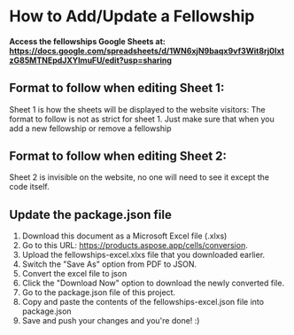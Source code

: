 # How to Add/Update a Fellowship
#### Access the fellowships Google Sheets at: https://docs.google.com/spreadsheets/d/1WN6xjN9baqx9vf3Wit8rj0IxtzG85MTNEpdJXYlmuFU/edit?usp=sharing

## Format to follow when editing Sheet 1:
Sheet 1 is how the sheets will be displayed to the website visitors:
The format to follow is not as strict for sheet 1. Just make sure that when you add a new fellowship or remove a fellowship

## Format to follow when editing Sheet 2:
Sheet 2 is invisible on the website, no one will need to see it except the code itself. 

## Update the package.json file
1. Download this document as a Microsoft Excel file (.xlxs)
2. Go to this URL: https://products.aspose.app/cells/conversion.
3. Upload the fellowships-excel.xlxs file that you downloaded earlier.
4. Switch the "Save As" option from PDF to JSON.
5. Convert the excel file to json
6. Click the "Download Now" option to download the newly converted file.
7. Go to the package.json file of this project.
8. Copy and paste the contents of the fellowships-excel.json file into package.json
9. Save and push your changes and you're done! :)